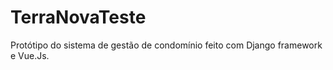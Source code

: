 # TerraNovaTeste
Protótipo do sistema de gestão de condomínio feito com Django framework e Vue.Js.


